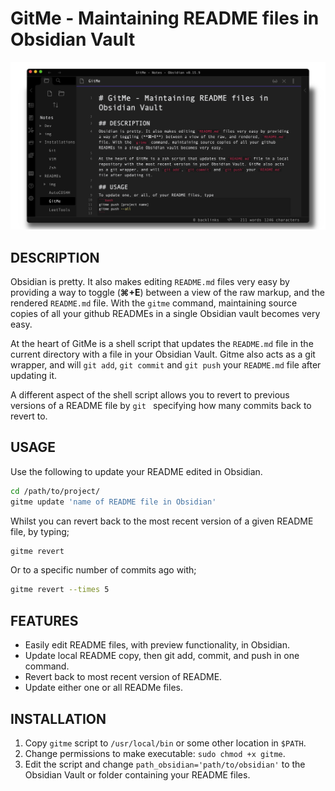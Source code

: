 # GitMe - Maintaining README files in Obsidian Vault

![obsidian](img/obsidian.png)

## DESCRIPTION
Obsidian is pretty. It also makes editing `README.md` files very easy by providing a way to toggle (**⌘+E**) between a view of the raw markup, and the rendered `README.md` file. With the `gitme` command, maintaining source copies of all your github READMEs in a single Obsidian vault becomes very easy.

At the heart of GitMe is a shell script that updates the `README.md` file in the current directory with a file in your Obsidian Vault. Gitme also acts as a git wrapper, and will `git add`, `git commit` and `git push` your `README.md` file after updating it.

A different aspect of the shell script allows you to revert to previous versions of a README file by `git ` specifying how many commits back to revert to.

## USAGE
Use the following to update your README edited in Obsidian.
```bash
cd /path/to/project/
gitme update 'name of README file in Obsidian'
```

Whilst you can revert back to the most recent version of a given README file, by typing;
```bash
gitme revert
```

Or to a specific number of commits ago with;
```bash
gitme revert --times 5
```

## FEATURES
* Easily edit README files, with preview functionality, in Obsidian.
* Update local README copy, then git add, commit, and push in one command.
* Revert back to most recent version of README.
* Update either one or all READMe files.

## INSTALLATION
1. Copy `gitme` script to `/usr/local/bin` or some other location in `$PATH`.
2. Change permissions to make executable: `sudo chmod +x gitme`.
3. Edit the script and change `path_obsidian='path/to/obsidian'` to the Obsidian Vault or folder containing your README files.